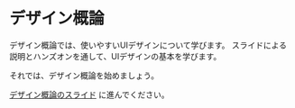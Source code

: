 
# デザイン概論

デザイン概論では、使いやすいUIデザインについて学びます。
スライドによる説明とハンズオンを通して、UIデザインの基本を学びます。

それでは、デザイン概論を始めましょう。

[デザイン概論のスライド](./slide.md) に進んでください。
